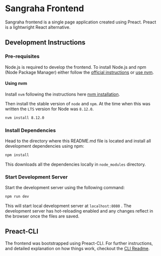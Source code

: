 # Sangraha Frontend

Sangraha frontend is a single page application created using Preact. Preact is a lightwright React alternative. 

## Development Instructions

### Pre-requisites

Node.js is required to develop the frontend. To install Node.js and npm (Node Package Manager) either follow the [official instructions](https://nodejs.org/en/) or [use nvm](https://github.com/creationix/nvm). 

#### Using nvm

Install `nvm` following the instructions here [nvm installation](https://github.com/creationix/nvm).

Then install the stable version of `node` and `npm`. At the time when this was written the `LTS` version for Node was `8.12.0`.

```bash
nvm install 8.12.0
```

### Install Dependencies

Head to the directory where this README.md file is located and install all development dependencies using npm:

```bash
npm install
```

This downloads all the dependencies locally in `node_modules` directory.


### Start Development Server

Start the development server using the following command:

```bash
npm run dev
```

This will start local development server at `localhost:8080` . The development server has hot-reloading enabled and any changes reflect in the browser once the files are saved.


## Preact-CLI

The frontend was bootstrapped using Preact-CLI. For further instructions, and detailed explanation on how things work, checkout the [CLI Readme](https://github.com/developit/preact-cli/blob/master/README.md).